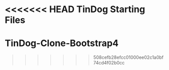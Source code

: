 <<<<<<< HEAD
TinDog Starting Files
=======
# TinDog-Clone-Bootstrap4
>>>>>>> 508cefb28efcc01000ee02c1a0bf74cd4f02b0cc
